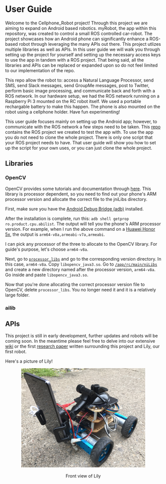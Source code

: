 # User Guide

Welcome to the Cellphone_Robot project! Through this project we are aiming to expand on Android based robotics. myRobot, the app within this repository, was created to control a small ROS controlled car-robot. The project showcases how an Android phone can significantly enhance a ROS-based robot through leveraging the many APIs out there. This project utlizes multiple libraries as well as APIs. In this user guide we will walk you through setting up the project for yourself and setting up the necessary access keys to use the app in tandem with a ROS project. That being said, all the libraries and APIs can be replaced or expanded upon so do not feel limited to our implementation of the repo. 

This repo allow the robot to: access a Natural Language Processor, send SMS, send Slack messages, send GroupMe messages, post to Twitter, perform basic image processing, and communicate back and forth with a ROS network. In our hardware setup, we had the ROS network running on a Raspberry Pi 3 mounted on the RC robot itself. We used a portable rechargable battery to make this happen. The phone is also mounted on the robot using a cellphone holder. Have fun experimenting!

This user guide focuses mainly on setting up the Android app; however, to communicate with the ROS network a few steps need to be taken. This [repo](https://github.com/wang3303/ros_cellphonerobot) contains the ROS project we created to test the app with. To use the app you do not need to clone the whole project. There is only one script that your ROS project needs to have. That user guide will show you how to set up the script for your own uses, or you can just clone the whole project.

## Libraries
### OpenCV
OpenCV provides some tutorials and documentation through [here](https://opencv.org/platforms/android/). This library is processor dependent, so you need to find out your phone's ARM processor version and allocate the correct file to the jniLibs directory. 

First, make sure you have the [Android Debug Bridge (adb)](https://developer.android.com/studio/command-line/adb.html) installed.

After the installation is complete, run this: `adb shell getprop ro.product.cpu.abilist`. The output will tell you the phone's ARM processor version. For example, when I run the above command on a [Huawei Honor 5x](http://www.hihonor.com/global/products/mobile-phones/honor5x/index.html), the output is `arm64-v8a,armeabi-v7a,armeabi`.

I can pick any processor of the three to allocate to the OpenCV library. For guide's purpose, let's choose `arm64-v8a`. 

Next, go to [`processor_libs`](/processor_libs) and go to the corresponding version directory. In this case, `arm64-v8a`. Copy `libopencv_java3.so`. Go to [`/app/rc/main/niLibs`](/app/rc/main/niLibs) and create a new directory named after the processor version, `arm64-v8a`. Go inside and paste `libopencv_java3.so`.

Now that you're done allocating the correct processor version file to OpenCV, delete `processor_libs`. You no longer need it and it is a relatively large folder.

### ailib

## APIs

This project is still in early development, further updates and robots will be coming soon. In the meantime please feel free to delve into our extensive [wiki](https://github.com/AGKhalil/Cellphone_Robot/wiki) or the first [research paper](https://github.com/AGKhalil/Cellphone_Robot/blob/master/Cell%20Phone%20Robot%20Paper.pdf) written surrounding this project and Lily, our first robot.

Here's a picture of Lily!
<p align="center">
<img src="https://github.com/AGKhalil/Cellphone_Robot/blob/master/wiki_images/Lily/FrontShot.png" width="400">
</p>
<p align="center">
Front view of Lily
</p>
